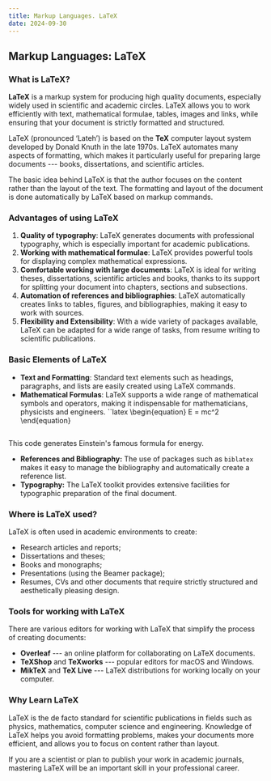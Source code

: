 ```yaml
---
title: Markup Languages. LaTeX
date: 2024-09-30
---
```


## Markup Languages: LaTeX

### What is LaTeX?

**LaTeX** is a markup system for producing high quality documents, especially widely used in scientific and academic circles. LaTeX allows you to work efficiently with text, mathematical formulae, tables, images and links, while ensuring that your document is strictly formatted and structured.

LaTeX (pronounced ‘Lateh’) is based on the **TeX** computer layout system developed by Donald Knuth in the late 1970s. LaTeX automates many aspects of formatting, which makes it particularly useful for preparing large documents --- books, dissertations, and scientific articles.

The basic idea behind LaTeX is that the author focuses on the content rather than the layout of the text. The formatting and layout of the document is done automatically by LaTeX based on markup commands.

### Advantages of using LaTeX

1. **Quality of typography**: LaTeX generates documents with professional typography, which is especially important for academic publications.
2. **Working with mathematical formulae**: LaTeX provides powerful tools for displaying complex mathematical expressions.
3. **Comfortable working with large documents**: LaTeX is ideal for writing theses, dissertations, scientific articles and books, thanks to its support for splitting your document into chapters, sections and subsections.
4. **Automation of references and bibliographies**: LaTeX automatically creates links to tables, figures, and bibliographies, making it easy to work with sources.
5. **Flexibility and Extensibility**: With a wide variety of packages available, LaTeX can be adapted for a wide range of tasks, from resume writing to scientific publications.

### Basic Elements of LaTeX

- **Text and Formatting**: Standard text elements such as headings, paragraphs, and lists are easily created using LaTeX commands.
- **Mathematical Formulas**: LaTeX supports a wide range of mathematical symbols and operators, making it indispensable for mathematicians, physicists and engineers.
  ``latex
  \begin{equation}
  E = mc^2
  \end{equation}
  ```
This code generates Einstein's famous formula for energy.
- **References and Bibliography:** The use of packages such as `biblatex` makes it easy to manage the bibliography and automatically create a reference list.
- **Typography:** The LaTeX toolkit provides extensive facilities for typographic preparation of the final document. 

### Where is LaTeX used?

LaTeX is often used in academic environments to create:

- Research articles and reports;
- Dissertations and theses;
- Books and monographs;
- Presentations (using the Beamer package);
- Resumes, CVs and other documents that require strictly structured and aesthetically pleasing design.

### Tools for working with LaTeX

There are various editors for working with LaTeX that simplify the process of creating documents:

- **Overleaf** --- an online platform for collaborating on LaTeX documents.
- **TeXShop** and **TeXworks** --- popular editors for macOS and Windows.
- **MikTeX** and **TeX Live** --- LaTeX distributions for working locally on your computer.


### Why Learn LaTeX

LaTeX is the de facto standard for scientific publications in fields such as physics, mathematics, computer science and engineering. Knowledge of LaTeX helps you avoid formatting problems, makes your documents more efficient, and allows you to focus on content rather than layout.

If you are a scientist or plan to publish your work in academic journals, mastering LaTeX will be an important skill in your professional career.